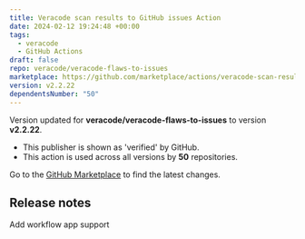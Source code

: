 ```yaml
---
title: Veracode scan results to GitHub issues Action
date: 2024-02-12 19:24:48 +00:00
tags:
  - veracode
  - GitHub Actions
draft: false
repo: veracode/veracode-flaws-to-issues
marketplace: https://github.com/marketplace/actions/veracode-scan-results-to-github-issues-action
version: v2.2.22
dependentsNumber: "50"
---
```



Version updated for **veracode/veracode-flaws-to-issues** to version **v2.2.22**.
- This publisher is shown as 'verified' by GitHub.
- This action is used across all versions by **50** repositories.

Go to the [GitHub Marketplace](https://github.com/marketplace/actions/veracode-scan-results-to-github-issues-action) to find the latest changes.

## Release notes

Add workflow app support
